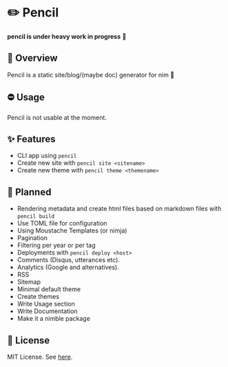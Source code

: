 # ✏️ Pencil

**pencil is under heavy work in progress** 🚧


## 📌 Overview
Pencil is a static site/blog/(maybe doc) generator for nim  👑


## ⛔ Usage

Pencil is not usable at the moment.


## ✨ Features
- CLI app using `pencil`
- Create new site with `pencil site <sitename>`
- Create new theme with `pencil theme <themename>`

## 💭 Planned
- Rendering metadata and create html files based on markdown files with `pencil build`
- Use TOML file for configuration
- Using Moustache Templates (or nimja)
- Pagination
- Filtering per year or per tag
- Deployments with `pencil deploy <host>`
- Comments (Disqus, utterances etc).
- Analytics (Google and alternatives).
- RSS 
- Sitemap
- Minimal default theme
- Create themes
- Write Usage section
- Write Documentation
- Make it a nimble package

## 📄 License
MIT License. See [here](https://github.com/thepencilproject/pencil/blob/main/LICENSE).
